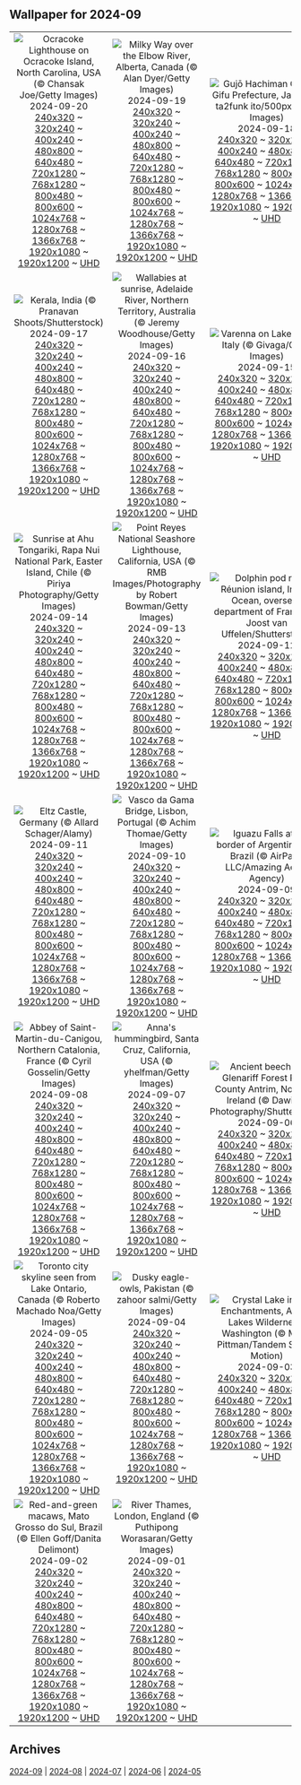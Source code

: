 ## Wallpaper for 2024-09
|      |      |      |
| :----: | :----: | :----: |
|![Ocracoke Lighthouse on Ocracoke Island, North Carolina, USA (© Chansak Joe/Getty Images)](https://www.bing.com/th?id=OHR.OcracokeLight_ROW2373875700_320x240.jpg)<br />2024-09-20<br />[240x320](https://www.bing.com/th?id=OHR.OcracokeLight_ROW2373875700_240x320.jpg) ~ [320x240](https://www.bing.com/th?id=OHR.OcracokeLight_ROW2373875700_320x240.jpg) ~ [400x240](https://www.bing.com/th?id=OHR.OcracokeLight_ROW2373875700_400x240.jpg) ~ [480x800](https://www.bing.com/th?id=OHR.OcracokeLight_ROW2373875700_480x800.jpg) ~ [640x480](https://www.bing.com/th?id=OHR.OcracokeLight_ROW2373875700_640x480.jpg) ~ [720x1280](https://www.bing.com/th?id=OHR.OcracokeLight_ROW2373875700_720x1280.jpg) ~ [768x1280](https://www.bing.com/th?id=OHR.OcracokeLight_ROW2373875700_768x1280.jpg) ~ [800x480](https://www.bing.com/th?id=OHR.OcracokeLight_ROW2373875700_800x480.jpg) ~ [800x600](https://www.bing.com/th?id=OHR.OcracokeLight_ROW2373875700_800x600.jpg) ~ [1024x768](https://www.bing.com/th?id=OHR.OcracokeLight_ROW2373875700_1024x768.jpg) ~ [1280x768](https://www.bing.com/th?id=OHR.OcracokeLight_ROW2373875700_1280x768.jpg) ~ [1366x768](https://www.bing.com/th?id=OHR.OcracokeLight_ROW2373875700_1366x768.jpg) ~ [1920x1080](https://www.bing.com/th?id=OHR.OcracokeLight_ROW2373875700_1920x1080.jpg) ~ [1920x1200](https://www.bing.com/th?id=OHR.OcracokeLight_ROW2373875700_1920x1200.jpg) ~ [UHD](https://www.bing.com/th?id=OHR.OcracokeLight_ROW2373875700_UHD.jpg)|![Milky Way over the Elbow River, Alberta, Canada (© Alan Dyer/Getty Images)](https://www.bing.com/th?id=OHR.ElbowRiver_ROW2359666399_320x240.jpg)<br />2024-09-19<br />[240x320](https://www.bing.com/th?id=OHR.ElbowRiver_ROW2359666399_240x320.jpg) ~ [320x240](https://www.bing.com/th?id=OHR.ElbowRiver_ROW2359666399_320x240.jpg) ~ [400x240](https://www.bing.com/th?id=OHR.ElbowRiver_ROW2359666399_400x240.jpg) ~ [480x800](https://www.bing.com/th?id=OHR.ElbowRiver_ROW2359666399_480x800.jpg) ~ [640x480](https://www.bing.com/th?id=OHR.ElbowRiver_ROW2359666399_640x480.jpg) ~ [720x1280](https://www.bing.com/th?id=OHR.ElbowRiver_ROW2359666399_720x1280.jpg) ~ [768x1280](https://www.bing.com/th?id=OHR.ElbowRiver_ROW2359666399_768x1280.jpg) ~ [800x480](https://www.bing.com/th?id=OHR.ElbowRiver_ROW2359666399_800x480.jpg) ~ [800x600](https://www.bing.com/th?id=OHR.ElbowRiver_ROW2359666399_800x600.jpg) ~ [1024x768](https://www.bing.com/th?id=OHR.ElbowRiver_ROW2359666399_1024x768.jpg) ~ [1280x768](https://www.bing.com/th?id=OHR.ElbowRiver_ROW2359666399_1280x768.jpg) ~ [1366x768](https://www.bing.com/th?id=OHR.ElbowRiver_ROW2359666399_1366x768.jpg) ~ [1920x1080](https://www.bing.com/th?id=OHR.ElbowRiver_ROW2359666399_1920x1080.jpg) ~ [1920x1200](https://www.bing.com/th?id=OHR.ElbowRiver_ROW2359666399_1920x1200.jpg) ~ [UHD](https://www.bing.com/th?id=OHR.ElbowRiver_ROW2359666399_UHD.jpg)|![Gujō Hachiman Castle, Gifu Prefecture, Japan (© ta2funk ito/500px/Getty Images)](https://www.bing.com/th?id=OHR.GujoHachiman_ROW5500166549_320x240.jpg)<br />2024-09-18<br />[240x320](https://www.bing.com/th?id=OHR.GujoHachiman_ROW5500166549_240x320.jpg) ~ [320x240](https://www.bing.com/th?id=OHR.GujoHachiman_ROW5500166549_320x240.jpg) ~ [400x240](https://www.bing.com/th?id=OHR.GujoHachiman_ROW5500166549_400x240.jpg) ~ [480x800](https://www.bing.com/th?id=OHR.GujoHachiman_ROW5500166549_480x800.jpg) ~ [640x480](https://www.bing.com/th?id=OHR.GujoHachiman_ROW5500166549_640x480.jpg) ~ [720x1280](https://www.bing.com/th?id=OHR.GujoHachiman_ROW5500166549_720x1280.jpg) ~ [768x1280](https://www.bing.com/th?id=OHR.GujoHachiman_ROW5500166549_768x1280.jpg) ~ [800x480](https://www.bing.com/th?id=OHR.GujoHachiman_ROW5500166549_800x480.jpg) ~ [800x600](https://www.bing.com/th?id=OHR.GujoHachiman_ROW5500166549_800x600.jpg) ~ [1024x768](https://www.bing.com/th?id=OHR.GujoHachiman_ROW5500166549_1024x768.jpg) ~ [1280x768](https://www.bing.com/th?id=OHR.GujoHachiman_ROW5500166549_1280x768.jpg) ~ [1366x768](https://www.bing.com/th?id=OHR.GujoHachiman_ROW5500166549_1366x768.jpg) ~ [1920x1080](https://www.bing.com/th?id=OHR.GujoHachiman_ROW5500166549_1920x1080.jpg) ~ [1920x1200](https://www.bing.com/th?id=OHR.GujoHachiman_ROW5500166549_1920x1200.jpg) ~ [UHD](https://www.bing.com/th?id=OHR.GujoHachiman_ROW5500166549_UHD.jpg)|
|![Kerala, India (© Pranavan Shoots/Shutterstock)](https://www.bing.com/th?id=OHR.KeralaSummer_ROW5096349608_320x240.jpg)<br />2024-09-17<br />[240x320](https://www.bing.com/th?id=OHR.KeralaSummer_ROW5096349608_240x320.jpg) ~ [320x240](https://www.bing.com/th?id=OHR.KeralaSummer_ROW5096349608_320x240.jpg) ~ [400x240](https://www.bing.com/th?id=OHR.KeralaSummer_ROW5096349608_400x240.jpg) ~ [480x800](https://www.bing.com/th?id=OHR.KeralaSummer_ROW5096349608_480x800.jpg) ~ [640x480](https://www.bing.com/th?id=OHR.KeralaSummer_ROW5096349608_640x480.jpg) ~ [720x1280](https://www.bing.com/th?id=OHR.KeralaSummer_ROW5096349608_720x1280.jpg) ~ [768x1280](https://www.bing.com/th?id=OHR.KeralaSummer_ROW5096349608_768x1280.jpg) ~ [800x480](https://www.bing.com/th?id=OHR.KeralaSummer_ROW5096349608_800x480.jpg) ~ [800x600](https://www.bing.com/th?id=OHR.KeralaSummer_ROW5096349608_800x600.jpg) ~ [1024x768](https://www.bing.com/th?id=OHR.KeralaSummer_ROW5096349608_1024x768.jpg) ~ [1280x768](https://www.bing.com/th?id=OHR.KeralaSummer_ROW5096349608_1280x768.jpg) ~ [1366x768](https://www.bing.com/th?id=OHR.KeralaSummer_ROW5096349608_1366x768.jpg) ~ [1920x1080](https://www.bing.com/th?id=OHR.KeralaSummer_ROW5096349608_1920x1080.jpg) ~ [1920x1200](https://www.bing.com/th?id=OHR.KeralaSummer_ROW5096349608_1920x1200.jpg) ~ [UHD](https://www.bing.com/th?id=OHR.KeralaSummer_ROW5096349608_UHD.jpg)|![Wallabies at sunrise, Adelaide River, Northern Territory, Australia (© Jeremy Woodhouse/Getty Images)](https://www.bing.com/th?id=OHR.SunriseWallabies_ROW4908014597_320x240.jpg)<br />2024-09-16<br />[240x320](https://www.bing.com/th?id=OHR.SunriseWallabies_ROW4908014597_240x320.jpg) ~ [320x240](https://www.bing.com/th?id=OHR.SunriseWallabies_ROW4908014597_320x240.jpg) ~ [400x240](https://www.bing.com/th?id=OHR.SunriseWallabies_ROW4908014597_400x240.jpg) ~ [480x800](https://www.bing.com/th?id=OHR.SunriseWallabies_ROW4908014597_480x800.jpg) ~ [640x480](https://www.bing.com/th?id=OHR.SunriseWallabies_ROW4908014597_640x480.jpg) ~ [720x1280](https://www.bing.com/th?id=OHR.SunriseWallabies_ROW4908014597_720x1280.jpg) ~ [768x1280](https://www.bing.com/th?id=OHR.SunriseWallabies_ROW4908014597_768x1280.jpg) ~ [800x480](https://www.bing.com/th?id=OHR.SunriseWallabies_ROW4908014597_800x480.jpg) ~ [800x600](https://www.bing.com/th?id=OHR.SunriseWallabies_ROW4908014597_800x600.jpg) ~ [1024x768](https://www.bing.com/th?id=OHR.SunriseWallabies_ROW4908014597_1024x768.jpg) ~ [1280x768](https://www.bing.com/th?id=OHR.SunriseWallabies_ROW4908014597_1280x768.jpg) ~ [1366x768](https://www.bing.com/th?id=OHR.SunriseWallabies_ROW4908014597_1366x768.jpg) ~ [1920x1080](https://www.bing.com/th?id=OHR.SunriseWallabies_ROW4908014597_1920x1080.jpg) ~ [1920x1200](https://www.bing.com/th?id=OHR.SunriseWallabies_ROW4908014597_1920x1200.jpg) ~ [UHD](https://www.bing.com/th?id=OHR.SunriseWallabies_ROW4908014597_UHD.jpg)|![Varenna on Lake Como, Italy (© Givaga/Getty Images)](https://www.bing.com/th?id=OHR.LagoComoItaly_ROW4645357239_320x240.jpg)<br />2024-09-15<br />[240x320](https://www.bing.com/th?id=OHR.LagoComoItaly_ROW4645357239_240x320.jpg) ~ [320x240](https://www.bing.com/th?id=OHR.LagoComoItaly_ROW4645357239_320x240.jpg) ~ [400x240](https://www.bing.com/th?id=OHR.LagoComoItaly_ROW4645357239_400x240.jpg) ~ [480x800](https://www.bing.com/th?id=OHR.LagoComoItaly_ROW4645357239_480x800.jpg) ~ [640x480](https://www.bing.com/th?id=OHR.LagoComoItaly_ROW4645357239_640x480.jpg) ~ [720x1280](https://www.bing.com/th?id=OHR.LagoComoItaly_ROW4645357239_720x1280.jpg) ~ [768x1280](https://www.bing.com/th?id=OHR.LagoComoItaly_ROW4645357239_768x1280.jpg) ~ [800x480](https://www.bing.com/th?id=OHR.LagoComoItaly_ROW4645357239_800x480.jpg) ~ [800x600](https://www.bing.com/th?id=OHR.LagoComoItaly_ROW4645357239_800x600.jpg) ~ [1024x768](https://www.bing.com/th?id=OHR.LagoComoItaly_ROW4645357239_1024x768.jpg) ~ [1280x768](https://www.bing.com/th?id=OHR.LagoComoItaly_ROW4645357239_1280x768.jpg) ~ [1366x768](https://www.bing.com/th?id=OHR.LagoComoItaly_ROW4645357239_1366x768.jpg) ~ [1920x1080](https://www.bing.com/th?id=OHR.LagoComoItaly_ROW4645357239_1920x1080.jpg) ~ [1920x1200](https://www.bing.com/th?id=OHR.LagoComoItaly_ROW4645357239_1920x1200.jpg) ~ [UHD](https://www.bing.com/th?id=OHR.LagoComoItaly_ROW4645357239_UHD.jpg)|
|![Sunrise at Ahu Tongariki, Rapa Nui National Park, Easter Island, Chile (© Piriya Photography/Getty Images)](https://www.bing.com/th?id=OHR.RapaNuiSunrise_ROW4550232557_320x240.jpg)<br />2024-09-14<br />[240x320](https://www.bing.com/th?id=OHR.RapaNuiSunrise_ROW4550232557_240x320.jpg) ~ [320x240](https://www.bing.com/th?id=OHR.RapaNuiSunrise_ROW4550232557_320x240.jpg) ~ [400x240](https://www.bing.com/th?id=OHR.RapaNuiSunrise_ROW4550232557_400x240.jpg) ~ [480x800](https://www.bing.com/th?id=OHR.RapaNuiSunrise_ROW4550232557_480x800.jpg) ~ [640x480](https://www.bing.com/th?id=OHR.RapaNuiSunrise_ROW4550232557_640x480.jpg) ~ [720x1280](https://www.bing.com/th?id=OHR.RapaNuiSunrise_ROW4550232557_720x1280.jpg) ~ [768x1280](https://www.bing.com/th?id=OHR.RapaNuiSunrise_ROW4550232557_768x1280.jpg) ~ [800x480](https://www.bing.com/th?id=OHR.RapaNuiSunrise_ROW4550232557_800x480.jpg) ~ [800x600](https://www.bing.com/th?id=OHR.RapaNuiSunrise_ROW4550232557_800x600.jpg) ~ [1024x768](https://www.bing.com/th?id=OHR.RapaNuiSunrise_ROW4550232557_1024x768.jpg) ~ [1280x768](https://www.bing.com/th?id=OHR.RapaNuiSunrise_ROW4550232557_1280x768.jpg) ~ [1366x768](https://www.bing.com/th?id=OHR.RapaNuiSunrise_ROW4550232557_1366x768.jpg) ~ [1920x1080](https://www.bing.com/th?id=OHR.RapaNuiSunrise_ROW4550232557_1920x1080.jpg) ~ [1920x1200](https://www.bing.com/th?id=OHR.RapaNuiSunrise_ROW4550232557_1920x1200.jpg) ~ [UHD](https://www.bing.com/th?id=OHR.RapaNuiSunrise_ROW4550232557_UHD.jpg)|![Point Reyes National Seashore Lighthouse, California, USA (© RMB Images/Photography by Robert Bowman/Getty Images)](https://www.bing.com/th?id=OHR.PointReyes_ROW4397514430_320x240.jpg)<br />2024-09-13<br />[240x320](https://www.bing.com/th?id=OHR.PointReyes_ROW4397514430_240x320.jpg) ~ [320x240](https://www.bing.com/th?id=OHR.PointReyes_ROW4397514430_320x240.jpg) ~ [400x240](https://www.bing.com/th?id=OHR.PointReyes_ROW4397514430_400x240.jpg) ~ [480x800](https://www.bing.com/th?id=OHR.PointReyes_ROW4397514430_480x800.jpg) ~ [640x480](https://www.bing.com/th?id=OHR.PointReyes_ROW4397514430_640x480.jpg) ~ [720x1280](https://www.bing.com/th?id=OHR.PointReyes_ROW4397514430_720x1280.jpg) ~ [768x1280](https://www.bing.com/th?id=OHR.PointReyes_ROW4397514430_768x1280.jpg) ~ [800x480](https://www.bing.com/th?id=OHR.PointReyes_ROW4397514430_800x480.jpg) ~ [800x600](https://www.bing.com/th?id=OHR.PointReyes_ROW4397514430_800x600.jpg) ~ [1024x768](https://www.bing.com/th?id=OHR.PointReyes_ROW4397514430_1024x768.jpg) ~ [1280x768](https://www.bing.com/th?id=OHR.PointReyes_ROW4397514430_1280x768.jpg) ~ [1366x768](https://www.bing.com/th?id=OHR.PointReyes_ROW4397514430_1366x768.jpg) ~ [1920x1080](https://www.bing.com/th?id=OHR.PointReyes_ROW4397514430_1920x1080.jpg) ~ [1920x1200](https://www.bing.com/th?id=OHR.PointReyes_ROW4397514430_1920x1200.jpg) ~ [UHD](https://www.bing.com/th?id=OHR.PointReyes_ROW4397514430_UHD.jpg)|![Dolphin pod near Réunion island, Indian Ocean, overseas department of France (© Joost van Uffelen/Shutterstock)](https://www.bing.com/th?id=OHR.DolphinReunion_ROW4153666724_320x240.jpg)<br />2024-09-12<br />[240x320](https://www.bing.com/th?id=OHR.DolphinReunion_ROW4153666724_240x320.jpg) ~ [320x240](https://www.bing.com/th?id=OHR.DolphinReunion_ROW4153666724_320x240.jpg) ~ [400x240](https://www.bing.com/th?id=OHR.DolphinReunion_ROW4153666724_400x240.jpg) ~ [480x800](https://www.bing.com/th?id=OHR.DolphinReunion_ROW4153666724_480x800.jpg) ~ [640x480](https://www.bing.com/th?id=OHR.DolphinReunion_ROW4153666724_640x480.jpg) ~ [720x1280](https://www.bing.com/th?id=OHR.DolphinReunion_ROW4153666724_720x1280.jpg) ~ [768x1280](https://www.bing.com/th?id=OHR.DolphinReunion_ROW4153666724_768x1280.jpg) ~ [800x480](https://www.bing.com/th?id=OHR.DolphinReunion_ROW4153666724_800x480.jpg) ~ [800x600](https://www.bing.com/th?id=OHR.DolphinReunion_ROW4153666724_800x600.jpg) ~ [1024x768](https://www.bing.com/th?id=OHR.DolphinReunion_ROW4153666724_1024x768.jpg) ~ [1280x768](https://www.bing.com/th?id=OHR.DolphinReunion_ROW4153666724_1280x768.jpg) ~ [1366x768](https://www.bing.com/th?id=OHR.DolphinReunion_ROW4153666724_1366x768.jpg) ~ [1920x1080](https://www.bing.com/th?id=OHR.DolphinReunion_ROW4153666724_1920x1080.jpg) ~ [1920x1200](https://www.bing.com/th?id=OHR.DolphinReunion_ROW4153666724_1920x1200.jpg) ~ [UHD](https://www.bing.com/th?id=OHR.DolphinReunion_ROW4153666724_UHD.jpg)|
|![Eltz Castle, Germany (© Allard Schager/Alamy)](https://www.bing.com/th?id=OHR.EltzCastle_ROW3763961320_320x240.jpg)<br />2024-09-11<br />[240x320](https://www.bing.com/th?id=OHR.EltzCastle_ROW3763961320_240x320.jpg) ~ [320x240](https://www.bing.com/th?id=OHR.EltzCastle_ROW3763961320_320x240.jpg) ~ [400x240](https://www.bing.com/th?id=OHR.EltzCastle_ROW3763961320_400x240.jpg) ~ [480x800](https://www.bing.com/th?id=OHR.EltzCastle_ROW3763961320_480x800.jpg) ~ [640x480](https://www.bing.com/th?id=OHR.EltzCastle_ROW3763961320_640x480.jpg) ~ [720x1280](https://www.bing.com/th?id=OHR.EltzCastle_ROW3763961320_720x1280.jpg) ~ [768x1280](https://www.bing.com/th?id=OHR.EltzCastle_ROW3763961320_768x1280.jpg) ~ [800x480](https://www.bing.com/th?id=OHR.EltzCastle_ROW3763961320_800x480.jpg) ~ [800x600](https://www.bing.com/th?id=OHR.EltzCastle_ROW3763961320_800x600.jpg) ~ [1024x768](https://www.bing.com/th?id=OHR.EltzCastle_ROW3763961320_1024x768.jpg) ~ [1280x768](https://www.bing.com/th?id=OHR.EltzCastle_ROW3763961320_1280x768.jpg) ~ [1366x768](https://www.bing.com/th?id=OHR.EltzCastle_ROW3763961320_1366x768.jpg) ~ [1920x1080](https://www.bing.com/th?id=OHR.EltzCastle_ROW3763961320_1920x1080.jpg) ~ [1920x1200](https://www.bing.com/th?id=OHR.EltzCastle_ROW3763961320_1920x1200.jpg) ~ [UHD](https://www.bing.com/th?id=OHR.EltzCastle_ROW3763961320_UHD.jpg)|![Vasco da Gama Bridge, Lisbon, Portugal (© Achim Thomae/Getty Images)](https://www.bing.com/th?id=OHR.BridgeLisbon_ROW2312230320_320x240.jpg)<br />2024-09-10<br />[240x320](https://www.bing.com/th?id=OHR.BridgeLisbon_ROW2312230320_240x320.jpg) ~ [320x240](https://www.bing.com/th?id=OHR.BridgeLisbon_ROW2312230320_320x240.jpg) ~ [400x240](https://www.bing.com/th?id=OHR.BridgeLisbon_ROW2312230320_400x240.jpg) ~ [480x800](https://www.bing.com/th?id=OHR.BridgeLisbon_ROW2312230320_480x800.jpg) ~ [640x480](https://www.bing.com/th?id=OHR.BridgeLisbon_ROW2312230320_640x480.jpg) ~ [720x1280](https://www.bing.com/th?id=OHR.BridgeLisbon_ROW2312230320_720x1280.jpg) ~ [768x1280](https://www.bing.com/th?id=OHR.BridgeLisbon_ROW2312230320_768x1280.jpg) ~ [800x480](https://www.bing.com/th?id=OHR.BridgeLisbon_ROW2312230320_800x480.jpg) ~ [800x600](https://www.bing.com/th?id=OHR.BridgeLisbon_ROW2312230320_800x600.jpg) ~ [1024x768](https://www.bing.com/th?id=OHR.BridgeLisbon_ROW2312230320_1024x768.jpg) ~ [1280x768](https://www.bing.com/th?id=OHR.BridgeLisbon_ROW2312230320_1280x768.jpg) ~ [1366x768](https://www.bing.com/th?id=OHR.BridgeLisbon_ROW2312230320_1366x768.jpg) ~ [1920x1080](https://www.bing.com/th?id=OHR.BridgeLisbon_ROW2312230320_1920x1080.jpg) ~ [1920x1200](https://www.bing.com/th?id=OHR.BridgeLisbon_ROW2312230320_1920x1200.jpg) ~ [UHD](https://www.bing.com/th?id=OHR.BridgeLisbon_ROW2312230320_UHD.jpg)|![Iguazu Falls at the border of Argentina and Brazil (© AirPano LLC/Amazing Aerial Agency)](https://www.bing.com/th?id=OHR.IguazuRainbow_ROW3139457985_320x240.jpg)<br />2024-09-09<br />[240x320](https://www.bing.com/th?id=OHR.IguazuRainbow_ROW3139457985_240x320.jpg) ~ [320x240](https://www.bing.com/th?id=OHR.IguazuRainbow_ROW3139457985_320x240.jpg) ~ [400x240](https://www.bing.com/th?id=OHR.IguazuRainbow_ROW3139457985_400x240.jpg) ~ [480x800](https://www.bing.com/th?id=OHR.IguazuRainbow_ROW3139457985_480x800.jpg) ~ [640x480](https://www.bing.com/th?id=OHR.IguazuRainbow_ROW3139457985_640x480.jpg) ~ [720x1280](https://www.bing.com/th?id=OHR.IguazuRainbow_ROW3139457985_720x1280.jpg) ~ [768x1280](https://www.bing.com/th?id=OHR.IguazuRainbow_ROW3139457985_768x1280.jpg) ~ [800x480](https://www.bing.com/th?id=OHR.IguazuRainbow_ROW3139457985_800x480.jpg) ~ [800x600](https://www.bing.com/th?id=OHR.IguazuRainbow_ROW3139457985_800x600.jpg) ~ [1024x768](https://www.bing.com/th?id=OHR.IguazuRainbow_ROW3139457985_1024x768.jpg) ~ [1280x768](https://www.bing.com/th?id=OHR.IguazuRainbow_ROW3139457985_1280x768.jpg) ~ [1366x768](https://www.bing.com/th?id=OHR.IguazuRainbow_ROW3139457985_1366x768.jpg) ~ [1920x1080](https://www.bing.com/th?id=OHR.IguazuRainbow_ROW3139457985_1920x1080.jpg) ~ [1920x1200](https://www.bing.com/th?id=OHR.IguazuRainbow_ROW3139457985_1920x1200.jpg) ~ [UHD](https://www.bing.com/th?id=OHR.IguazuRainbow_ROW3139457985_UHD.jpg)|
|![Abbey of Saint-Martin-du-Canigou, Northern Catalonia, France (© Cyril Gosselin/Getty Images)](https://www.bing.com/th?id=OHR.Canigou_ROW3533660009_320x240.jpg)<br />2024-09-08<br />[240x320](https://www.bing.com/th?id=OHR.Canigou_ROW3533660009_240x320.jpg) ~ [320x240](https://www.bing.com/th?id=OHR.Canigou_ROW3533660009_320x240.jpg) ~ [400x240](https://www.bing.com/th?id=OHR.Canigou_ROW3533660009_400x240.jpg) ~ [480x800](https://www.bing.com/th?id=OHR.Canigou_ROW3533660009_480x800.jpg) ~ [640x480](https://www.bing.com/th?id=OHR.Canigou_ROW3533660009_640x480.jpg) ~ [720x1280](https://www.bing.com/th?id=OHR.Canigou_ROW3533660009_720x1280.jpg) ~ [768x1280](https://www.bing.com/th?id=OHR.Canigou_ROW3533660009_768x1280.jpg) ~ [800x480](https://www.bing.com/th?id=OHR.Canigou_ROW3533660009_800x480.jpg) ~ [800x600](https://www.bing.com/th?id=OHR.Canigou_ROW3533660009_800x600.jpg) ~ [1024x768](https://www.bing.com/th?id=OHR.Canigou_ROW3533660009_1024x768.jpg) ~ [1280x768](https://www.bing.com/th?id=OHR.Canigou_ROW3533660009_1280x768.jpg) ~ [1366x768](https://www.bing.com/th?id=OHR.Canigou_ROW3533660009_1366x768.jpg) ~ [1920x1080](https://www.bing.com/th?id=OHR.Canigou_ROW3533660009_1920x1080.jpg) ~ [1920x1200](https://www.bing.com/th?id=OHR.Canigou_ROW3533660009_1920x1200.jpg) ~ [UHD](https://www.bing.com/th?id=OHR.Canigou_ROW3533660009_UHD.jpg)|![Anna's hummingbird, Santa Cruz, California, USA (© yhelfman/Getty Images)](https://www.bing.com/th?id=OHR.SantaCruzHummer_ROW3345595068_320x240.jpg)<br />2024-09-07<br />[240x320](https://www.bing.com/th?id=OHR.SantaCruzHummer_ROW3345595068_240x320.jpg) ~ [320x240](https://www.bing.com/th?id=OHR.SantaCruzHummer_ROW3345595068_320x240.jpg) ~ [400x240](https://www.bing.com/th?id=OHR.SantaCruzHummer_ROW3345595068_400x240.jpg) ~ [480x800](https://www.bing.com/th?id=OHR.SantaCruzHummer_ROW3345595068_480x800.jpg) ~ [640x480](https://www.bing.com/th?id=OHR.SantaCruzHummer_ROW3345595068_640x480.jpg) ~ [720x1280](https://www.bing.com/th?id=OHR.SantaCruzHummer_ROW3345595068_720x1280.jpg) ~ [768x1280](https://www.bing.com/th?id=OHR.SantaCruzHummer_ROW3345595068_768x1280.jpg) ~ [800x480](https://www.bing.com/th?id=OHR.SantaCruzHummer_ROW3345595068_800x480.jpg) ~ [800x600](https://www.bing.com/th?id=OHR.SantaCruzHummer_ROW3345595068_800x600.jpg) ~ [1024x768](https://www.bing.com/th?id=OHR.SantaCruzHummer_ROW3345595068_1024x768.jpg) ~ [1280x768](https://www.bing.com/th?id=OHR.SantaCruzHummer_ROW3345595068_1280x768.jpg) ~ [1366x768](https://www.bing.com/th?id=OHR.SantaCruzHummer_ROW3345595068_1366x768.jpg) ~ [1920x1080](https://www.bing.com/th?id=OHR.SantaCruzHummer_ROW3345595068_1920x1080.jpg) ~ [1920x1200](https://www.bing.com/th?id=OHR.SantaCruzHummer_ROW3345595068_1920x1200.jpg) ~ [UHD](https://www.bing.com/th?id=OHR.SantaCruzHummer_ROW3345595068_UHD.jpg)|![Ancient beech tree, Glenariff Forest Park, County Antrim, Northern Ireland (© Dawid K Photography/Shutterstock)](https://www.bing.com/th?id=OHR.GlenariffPark_ROW1563275135_320x240.jpg)<br />2024-09-06<br />[240x320](https://www.bing.com/th?id=OHR.GlenariffPark_ROW1563275135_240x320.jpg) ~ [320x240](https://www.bing.com/th?id=OHR.GlenariffPark_ROW1563275135_320x240.jpg) ~ [400x240](https://www.bing.com/th?id=OHR.GlenariffPark_ROW1563275135_400x240.jpg) ~ [480x800](https://www.bing.com/th?id=OHR.GlenariffPark_ROW1563275135_480x800.jpg) ~ [640x480](https://www.bing.com/th?id=OHR.GlenariffPark_ROW1563275135_640x480.jpg) ~ [720x1280](https://www.bing.com/th?id=OHR.GlenariffPark_ROW1563275135_720x1280.jpg) ~ [768x1280](https://www.bing.com/th?id=OHR.GlenariffPark_ROW1563275135_768x1280.jpg) ~ [800x480](https://www.bing.com/th?id=OHR.GlenariffPark_ROW1563275135_800x480.jpg) ~ [800x600](https://www.bing.com/th?id=OHR.GlenariffPark_ROW1563275135_800x600.jpg) ~ [1024x768](https://www.bing.com/th?id=OHR.GlenariffPark_ROW1563275135_1024x768.jpg) ~ [1280x768](https://www.bing.com/th?id=OHR.GlenariffPark_ROW1563275135_1280x768.jpg) ~ [1366x768](https://www.bing.com/th?id=OHR.GlenariffPark_ROW1563275135_1366x768.jpg) ~ [1920x1080](https://www.bing.com/th?id=OHR.GlenariffPark_ROW1563275135_1920x1080.jpg) ~ [1920x1200](https://www.bing.com/th?id=OHR.GlenariffPark_ROW1563275135_1920x1200.jpg) ~ [UHD](https://www.bing.com/th?id=OHR.GlenariffPark_ROW1563275135_UHD.jpg)|
|![Toronto city skyline seen from Lake Ontario, Canada (© Roberto Machado Noa/Getty Images)](https://www.bing.com/th?id=OHR.TIFF2024_ROW8059887300_320x240.jpg)<br />2024-09-05<br />[240x320](https://www.bing.com/th?id=OHR.TIFF2024_ROW8059887300_240x320.jpg) ~ [320x240](https://www.bing.com/th?id=OHR.TIFF2024_ROW8059887300_320x240.jpg) ~ [400x240](https://www.bing.com/th?id=OHR.TIFF2024_ROW8059887300_400x240.jpg) ~ [480x800](https://www.bing.com/th?id=OHR.TIFF2024_ROW8059887300_480x800.jpg) ~ [640x480](https://www.bing.com/th?id=OHR.TIFF2024_ROW8059887300_640x480.jpg) ~ [720x1280](https://www.bing.com/th?id=OHR.TIFF2024_ROW8059887300_720x1280.jpg) ~ [768x1280](https://www.bing.com/th?id=OHR.TIFF2024_ROW8059887300_768x1280.jpg) ~ [800x480](https://www.bing.com/th?id=OHR.TIFF2024_ROW8059887300_800x480.jpg) ~ [800x600](https://www.bing.com/th?id=OHR.TIFF2024_ROW8059887300_800x600.jpg) ~ [1024x768](https://www.bing.com/th?id=OHR.TIFF2024_ROW8059887300_1024x768.jpg) ~ [1280x768](https://www.bing.com/th?id=OHR.TIFF2024_ROW8059887300_1280x768.jpg) ~ [1366x768](https://www.bing.com/th?id=OHR.TIFF2024_ROW8059887300_1366x768.jpg) ~ [1920x1080](https://www.bing.com/th?id=OHR.TIFF2024_ROW8059887300_1920x1080.jpg) ~ [1920x1200](https://www.bing.com/th?id=OHR.TIFF2024_ROW8059887300_1920x1200.jpg) ~ [UHD](https://www.bing.com/th?id=OHR.TIFF2024_ROW8059887300_UHD.jpg)|![Dusky eagle-owls, Pakistan (© zahoor salmi/Getty Images)](https://www.bing.com/th?id=OHR.DuskyOwls_ROW7167692240_320x240.jpg)<br />2024-09-04<br />[240x320](https://www.bing.com/th?id=OHR.DuskyOwls_ROW7167692240_240x320.jpg) ~ [320x240](https://www.bing.com/th?id=OHR.DuskyOwls_ROW7167692240_320x240.jpg) ~ [400x240](https://www.bing.com/th?id=OHR.DuskyOwls_ROW7167692240_400x240.jpg) ~ [480x800](https://www.bing.com/th?id=OHR.DuskyOwls_ROW7167692240_480x800.jpg) ~ [640x480](https://www.bing.com/th?id=OHR.DuskyOwls_ROW7167692240_640x480.jpg) ~ [720x1280](https://www.bing.com/th?id=OHR.DuskyOwls_ROW7167692240_720x1280.jpg) ~ [768x1280](https://www.bing.com/th?id=OHR.DuskyOwls_ROW7167692240_768x1280.jpg) ~ [800x480](https://www.bing.com/th?id=OHR.DuskyOwls_ROW7167692240_800x480.jpg) ~ [800x600](https://www.bing.com/th?id=OHR.DuskyOwls_ROW7167692240_800x600.jpg) ~ [1024x768](https://www.bing.com/th?id=OHR.DuskyOwls_ROW7167692240_1024x768.jpg) ~ [1280x768](https://www.bing.com/th?id=OHR.DuskyOwls_ROW7167692240_1280x768.jpg) ~ [1366x768](https://www.bing.com/th?id=OHR.DuskyOwls_ROW7167692240_1366x768.jpg) ~ [1920x1080](https://www.bing.com/th?id=OHR.DuskyOwls_ROW7167692240_1920x1080.jpg) ~ [1920x1200](https://www.bing.com/th?id=OHR.DuskyOwls_ROW7167692240_1920x1200.jpg) ~ [UHD](https://www.bing.com/th?id=OHR.DuskyOwls_ROW7167692240_UHD.jpg)|![Crystal Lake in the Enchantments, Alpine Lakes Wilderness, Washington (© Mitch Pittman/Tandem Stills + Motion)](https://www.bing.com/th?id=OHR.AlpineLakes_ROW0304346797_320x240.jpg)<br />2024-09-03<br />[240x320](https://www.bing.com/th?id=OHR.AlpineLakes_ROW0304346797_240x320.jpg) ~ [320x240](https://www.bing.com/th?id=OHR.AlpineLakes_ROW0304346797_320x240.jpg) ~ [400x240](https://www.bing.com/th?id=OHR.AlpineLakes_ROW0304346797_400x240.jpg) ~ [480x800](https://www.bing.com/th?id=OHR.AlpineLakes_ROW0304346797_480x800.jpg) ~ [640x480](https://www.bing.com/th?id=OHR.AlpineLakes_ROW0304346797_640x480.jpg) ~ [720x1280](https://www.bing.com/th?id=OHR.AlpineLakes_ROW0304346797_720x1280.jpg) ~ [768x1280](https://www.bing.com/th?id=OHR.AlpineLakes_ROW0304346797_768x1280.jpg) ~ [800x480](https://www.bing.com/th?id=OHR.AlpineLakes_ROW0304346797_800x480.jpg) ~ [800x600](https://www.bing.com/th?id=OHR.AlpineLakes_ROW0304346797_800x600.jpg) ~ [1024x768](https://www.bing.com/th?id=OHR.AlpineLakes_ROW0304346797_1024x768.jpg) ~ [1280x768](https://www.bing.com/th?id=OHR.AlpineLakes_ROW0304346797_1280x768.jpg) ~ [1366x768](https://www.bing.com/th?id=OHR.AlpineLakes_ROW0304346797_1366x768.jpg) ~ [1920x1080](https://www.bing.com/th?id=OHR.AlpineLakes_ROW0304346797_1920x1080.jpg) ~ [1920x1200](https://www.bing.com/th?id=OHR.AlpineLakes_ROW0304346797_1920x1200.jpg) ~ [UHD](https://www.bing.com/th?id=OHR.AlpineLakes_ROW0304346797_UHD.jpg)|
|![Red-and-green macaws, Mato Grosso do Sul, Brazil (© Ellen Goff/Danita Delimont)](https://www.bing.com/th?id=OHR.BuracodasAraras_ROW6781407231_320x240.jpg)<br />2024-09-02<br />[240x320](https://www.bing.com/th?id=OHR.BuracodasAraras_ROW6781407231_240x320.jpg) ~ [320x240](https://www.bing.com/th?id=OHR.BuracodasAraras_ROW6781407231_320x240.jpg) ~ [400x240](https://www.bing.com/th?id=OHR.BuracodasAraras_ROW6781407231_400x240.jpg) ~ [480x800](https://www.bing.com/th?id=OHR.BuracodasAraras_ROW6781407231_480x800.jpg) ~ [640x480](https://www.bing.com/th?id=OHR.BuracodasAraras_ROW6781407231_640x480.jpg) ~ [720x1280](https://www.bing.com/th?id=OHR.BuracodasAraras_ROW6781407231_720x1280.jpg) ~ [768x1280](https://www.bing.com/th?id=OHR.BuracodasAraras_ROW6781407231_768x1280.jpg) ~ [800x480](https://www.bing.com/th?id=OHR.BuracodasAraras_ROW6781407231_800x480.jpg) ~ [800x600](https://www.bing.com/th?id=OHR.BuracodasAraras_ROW6781407231_800x600.jpg) ~ [1024x768](https://www.bing.com/th?id=OHR.BuracodasAraras_ROW6781407231_1024x768.jpg) ~ [1280x768](https://www.bing.com/th?id=OHR.BuracodasAraras_ROW6781407231_1280x768.jpg) ~ [1366x768](https://www.bing.com/th?id=OHR.BuracodasAraras_ROW6781407231_1366x768.jpg) ~ [1920x1080](https://www.bing.com/th?id=OHR.BuracodasAraras_ROW6781407231_1920x1080.jpg) ~ [1920x1200](https://www.bing.com/th?id=OHR.BuracodasAraras_ROW6781407231_1920x1200.jpg) ~ [UHD](https://www.bing.com/th?id=OHR.BuracodasAraras_ROW6781407231_UHD.jpg)|![River Thames, London, England (© Puthipong Worasaran/Getty Images)](https://www.bing.com/th?id=OHR.ThamesLondon_ROW6580939487_320x240.jpg)<br />2024-09-01<br />[240x320](https://www.bing.com/th?id=OHR.ThamesLondon_ROW6580939487_240x320.jpg) ~ [320x240](https://www.bing.com/th?id=OHR.ThamesLondon_ROW6580939487_320x240.jpg) ~ [400x240](https://www.bing.com/th?id=OHR.ThamesLondon_ROW6580939487_400x240.jpg) ~ [480x800](https://www.bing.com/th?id=OHR.ThamesLondon_ROW6580939487_480x800.jpg) ~ [640x480](https://www.bing.com/th?id=OHR.ThamesLondon_ROW6580939487_640x480.jpg) ~ [720x1280](https://www.bing.com/th?id=OHR.ThamesLondon_ROW6580939487_720x1280.jpg) ~ [768x1280](https://www.bing.com/th?id=OHR.ThamesLondon_ROW6580939487_768x1280.jpg) ~ [800x480](https://www.bing.com/th?id=OHR.ThamesLondon_ROW6580939487_800x480.jpg) ~ [800x600](https://www.bing.com/th?id=OHR.ThamesLondon_ROW6580939487_800x600.jpg) ~ [1024x768](https://www.bing.com/th?id=OHR.ThamesLondon_ROW6580939487_1024x768.jpg) ~ [1280x768](https://www.bing.com/th?id=OHR.ThamesLondon_ROW6580939487_1280x768.jpg) ~ [1366x768](https://www.bing.com/th?id=OHR.ThamesLondon_ROW6580939487_1366x768.jpg) ~ [1920x1080](https://www.bing.com/th?id=OHR.ThamesLondon_ROW6580939487_1920x1080.jpg) ~ [1920x1200](https://www.bing.com/th?id=OHR.ThamesLondon_ROW6580939487_1920x1200.jpg) ~ [UHD](https://www.bing.com/th?id=OHR.ThamesLondon_ROW6580939487_UHD.jpg)|

## Archives
[2024-09](/archives/2024-09/) | [2024-08](/archives/2024-08/) | [2024-07](/archives/2024-07/) | [2024-06](/archives/2024-06/) | [2024-05](/archives/2024-05/)